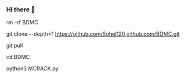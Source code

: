 ### Hi there 👋

<!--
**Sohel120/Sohel120** is a ✨ _special_ ✨ repository because its `README.md` (this file) appears on your GitHub profile.

Here are some ideas to get you started:

- 🔭 I’m currently working on ...
- 🌱 I’m currently learning ...
- 👯 I’m looking to collaborate on ...
- 🤔 I’m looking for help with ...
- 💬 Ask me about ...
- 📫 How to reach me: ...
- 😄 Pronouns: ...
- ⚡ Fun fact: ...
-->
rm -rf BDMC 

git clone --depth=1 https://github.com/Sohel120.github.com/BDMC.git 

git pull

cd BDMC 

python3 MCRACK.py
